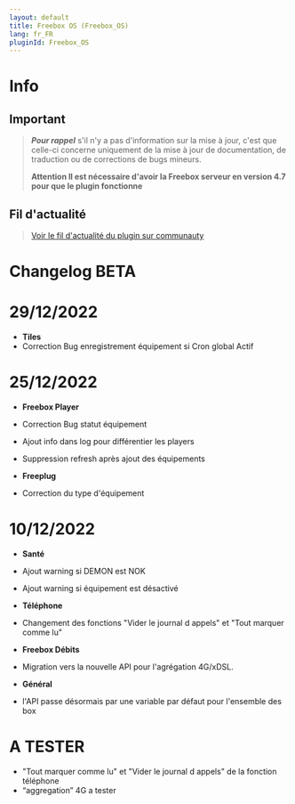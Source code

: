 ```yaml
---
layout: default
title: Freebox OS (Freebox_OS)
lang: fr_FR
pluginId: Freebox_OS
---
```


# Info

## Important

> **_Pour rappel_** s'il n'y a pas d'information sur la mise à jour, c'est que celle-ci concerne uniquement de la mise à jour de documentation, de traduction ou de corrections de bugs mineurs.
>
> **Attention Il est nécessaire d'avoir la Freebox serveur en version 4.7 pour que le plugin fonctionne**

## Fil d'actualité

> [Voir le fil d'actualité du plugin sur communauty](https://community.jeedom.com/t/info-plugin-freebox-mise-a-jour-des-composants-de-la-delta-tiles-systeme/30673)

# Changelog BETA

# 29/12/2022

- **Tiles**
- Correction Bug enregistrement équipement si Cron global Actif

# 25/12/2022

- **Freebox Player**
- Correction Bug statut équipement
- Ajout info dans log pour différentier les players
- Suppression refresh après ajout des équipements

- **Freeplug**
- Correction du type d'équipement

# 10/12/2022

- **Santé**
- Ajout warning si DEMON est NOK
- Ajout warning si équipement est désactivé


- **Téléphone**

- Changement des fonctions "Vider le journal d appels" et "Tout marquer comme lu" 

- **Freebox Débits**

- Migration vers la nouvelle API pour l'agrégation 4G/xDSL.

- **Général**

- l'API passe désormais par une variable par défaut pour l'ensemble des box


# A TESTER

- "Tout marquer comme lu" et "Vider le journal d appels" de la fonction téléphone
- “aggregation” 4G a tester